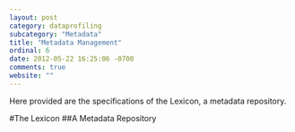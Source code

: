 ```yaml
---
layout: post
category: dataprofiling
subcategory: "Metadata"
title: "Metadata Management"
ordinal: 6
date: 2012-05-22 16:25:06 -0700
comments: true
website: ""
---
```

Here provided are the specifications of the Lexicon, a metadata repository.

<!--break-->

#The Lexicon
##A Metadata Repository
